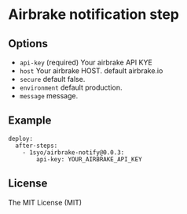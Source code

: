 # Airbrake notification step

## Options

* ``api-key``  (required) Your airbrake API KYE
* ``host``  Your airbrake HOST. default airbrake.io
* ``secure``  default false.
* ``environment`` default production.
* ``message`` message.

## Example

```
deploy:
  after-steps:
    - 1syo/airbrake-notify@0.0.3:
        api-key: YOUR_AIRBRAKE_API_KEY
```

## License

The MIT License (MIT)
